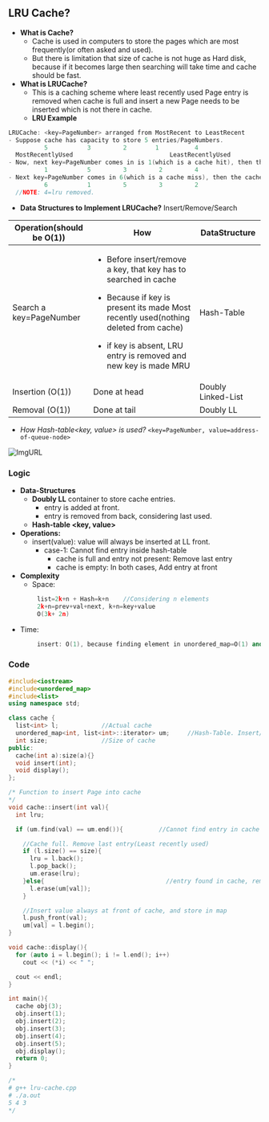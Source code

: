 ## LRU Cache?
- **What is Cache?**
  - Cache is used in computers to store the pages which are most frequently(or often asked and used). 
  - But there is limitation that size of cache is not huge as Hard disk, because if it becomes large then searching will take time and cache should be fast.
- **What is LRUCache?** 
  - This is a caching scheme where least recently used Page entry is removed when cache is full and insert a new Page needs to be inserted which is not there in cache.
  - **LRU Example**
```c++
LRUCache: <key=PageNumber> arranged from MostRecent to LeastRecent
- Suppose cache has capacity to store 5 entries/PageNumbers. 
          5           3         2        1          4
  MostRecentlyUsed                           LeastRecentlyUsed
- Now, next key=PageNumber comes in is 1(which is a cache hit), then the cache state will be:
          1           5         3         2         4 
- Next key=PageNumber comes in 6(which is a cache miss), then the cache state will be:
          6           1         5         3         2
  //NOTE: 4=lru removed.
```
  - **Data Structures to Implement LRUCache?** Insert/Remove/Search
  
|Operation(should be O(1))|How|DataStructure|
|---|---|---|
|Search a key=PageNumber|<ul><li>Before insert/remove a key, that key has to searched in cache</li></ul><ul><li>Because if key is present its made Most recently used(nothing deleted from cache)</li></ul><ul><li>if key is absent, LRU entry is removed and new key is made MRU</li></ul>|Hash-Table|
|Insertion (O(1))|Done at head|Doubly Linked-List|
|Removal (O(1))|Done at tail|Doubly LL|

  - *How Hash-table<key, value> is used?* `<key=PageNumber, value=address-of-queue-node>`
  
![ImgURL](https://i.ibb.co/1n22bjF/LRUCache-Hash-Doubly-LL.png)    

### Logic
- **Data-Structures** 
  - **Doubly LL** container to store cache entries.
    - entry is added at front.
    - entry is removed from back, considering last used.
  - **Hash-table <key, value>** 
- **Operations:**
  - insert(value): value will always be inserted at LL front.
    - case-1: Cannot find entry inside hash-table
      - cache is full and entry not present: Remove last entry
      - cache is empty: In both cases, Add entry at front
- **Complexity**
  - Space: 
```c++
        list=2k+n + Hash=k+n    //Considering n elements
        2k+n=prev+val+next, k+n=key+value
        O(3k+ 2n)
 ```
 - Time:
```c++
        insert: O(1), because finding element in unordered_map=O(1) and pushing at front of list=O(1)
```         

### Code
```c++
#include<iostream>
#include<unordered_map>
#include<list>
using namespace std;

class cache {
  list<int> l;            //Actual cache
  unordered_map<int, list<int>::iterator> um;     //Hash-Table. Insert/Display: O(1)
  int size;               //Size of cache
public:
  cache(int a):size(a){}
  void insert(int);
  void display();
};

/* Function to insert Page into cache
*/
void cache::insert(int val){
  int lru;

  if (um.find(val) == um.end()){          //Cannot find entry in cache

    //Cache full. Remove last entry(Least recently used)
    if (l.size() == size){
      lru = l.back();
      l.pop_back();
      um.erase(lru);
    }else{                                  //entry found in cache, remove
      l.erase(um[val]);
    }

    //Insert value always at front of cache, and store in map
    l.push_front(val);
    um[val] = l.begin();
}

void cache::display(){
  for (auto i = l.begin(); i != l.end(); i++)
    cout << (*i) << " ";

  cout << endl;
}

int main(){
  cache obj(3);
  obj.insert(1);
  obj.insert(2);
  obj.insert(3);
  obj.insert(4);
  obj.insert(5);
  obj.display();
  return 0;
}

/*
# g++ lru-cache.cpp 
# ./a.out 
5 4 3 
*/
```

